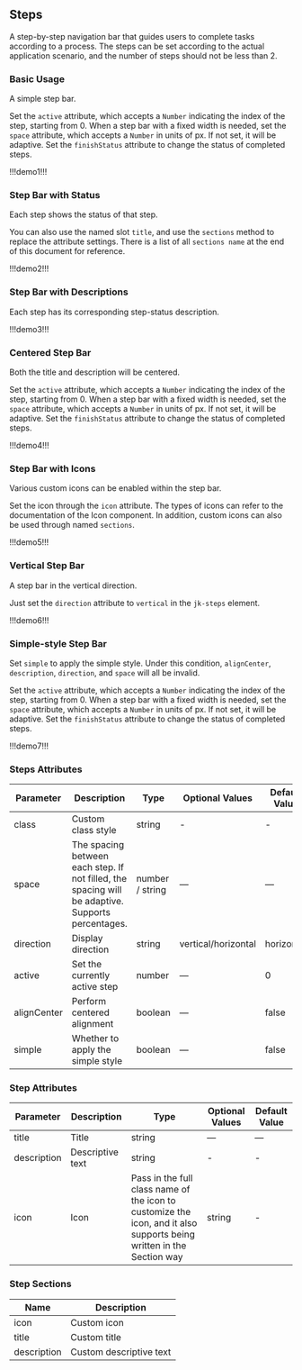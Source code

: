 ## Steps

A step-by-step navigation bar that guides users to complete tasks according to a process. The steps can be set according to the actual application scenario, and the number of steps should not be less than 2.

### Basic Usage

A simple step bar.

Set the `active` attribute, which accepts a `Number` indicating the index of the step, starting from 0. When a step bar with a fixed width is needed, set the `space` attribute, which accepts a `Number` in units of px. If not set, it will be adaptive. Set the `finishStatus` attribute to change the status of completed steps.

!!!demo1!!!

### Step Bar with Status

Each step shows the status of that step.

You can also use the named slot `title`, and use the `sections` method to replace the attribute settings. There is a list of all `sections name` at the end of this document for reference.

!!!demo2!!!

### Step Bar with Descriptions

Each step has its corresponding step-status description.

!!!demo3!!!

### Centered Step Bar

Both the title and description will be centered.

Set the `active` attribute, which accepts a `Number` indicating the index of the step, starting from 0. When a step bar with a fixed width is needed, set the `space` attribute, which accepts a `Number` in units of px. If not set, it will be adaptive. Set the `finishStatus` attribute to change the status of completed steps.

!!!demo4!!!

### Step Bar with Icons

Various custom icons can be enabled within the step bar.

Set the icon through the `icon` attribute. The types of icons can refer to the documentation of the Icon component. In addition, custom icons can also be used through named `sections`.

!!!demo5!!!

### Vertical Step Bar

A step bar in the vertical direction.

Just set the `direction` attribute to `vertical` in the `jk-steps` element.

!!!demo6!!!

### Simple-style Step Bar

Set `simple` to apply the simple style. Under this condition, `alignCenter`, `description`, `direction`, and `space` will all be invalid.

Set the `active` attribute, which accepts a `Number` indicating the index of the step, starting from 0. When a step bar with a fixed width is needed, set the `space` attribute, which accepts a `Number` in units of px. If not set, it will be adaptive. Set the `finishStatus` attribute to change the status of completed steps.

!!!demo7!!!

### Steps Attributes

| Parameter   | Description                                                                                       | Type            | Optional Values     | Default Value |
| ----------- | ------------------------------------------------------------------------------------------------- | --------------- | ------------------- | ------------- |
| class       | Custom class style                                                                                | string          | -                   | -             |
| space       | The spacing between each step. If not filled, the spacing will be adaptive. Supports percentages. | number / string | —                   | —             |
| direction   | Display direction                                                                                 | string          | vertical/horizontal | horizontal    |
| active      | Set the currently active step                                                                     | number          | —                   | 0             |
| alignCenter | Perform centered alignment                                                                        | boolean         | —                   | false         |
| simple      | Whether to apply the simple style                                                                 | boolean         | —                   | false         |

### Step Attributes

| Parameter   | Description      | Type                                                                                                                 | Optional Values | Default Value |
| ----------- | ---------------- | -------------------------------------------------------------------------------------------------------------------- | --------------- | ------------- |
| title       | Title            | string                                                                                                               | —               | —             |
| description | Descriptive text | string                                                                                                               | -               | -             |
| icon        | Icon             | Pass in the full class name of the icon to customize the icon, and it also supports being written in the Section way | string          | -             |

### Step Sections

| Name        | Description             |
| ----------- | ----------------------- |
| icon        | Custom icon             |
| title       | Custom title            |
| description | Custom descriptive text |
